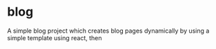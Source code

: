 # blog
A simple blog project which creates blog pages dynamically by using a simple template using react, then

